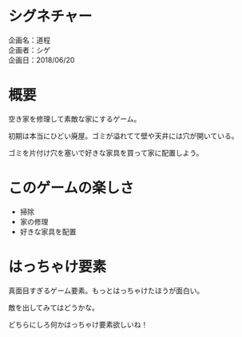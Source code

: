 # シグネチャー

 企画名：道程  
 企画者：シゲ  
 企画日：2018/06/20  

# 概要

 空き家を修理して素敵な家にするゲーム。
 
 初期は本当にひどい廃屋。ゴミが溢れてて壁や天井には穴が開いている。
 
 ゴミを片付け穴を塞いで好きな家具を買って家に配置しよう。
 
# このゲームの楽しさ
 
- 掃除
- 家の修理
- 好きな家具を配置
 
# はっちゃけ要素
 
 真面目すぎるゲーム要素。もっとはっちゃけたほうが面白い。
 
 敵を出してみてはどうかな。
 
 どちらにしろ何かはっちゃけ要素欲しいね！

